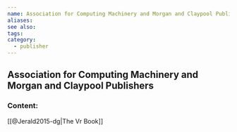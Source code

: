 ```yaml
---
name: Association for Computing Machinery and Morgan and Claypool Publishers
aliases:
see also:
tags:
category:
  - publisher
---
```


## Association for Computing Machinery and Morgan and Claypool Publishers

### Content:
[[@Jerald2015-dg|The Vr Book]]